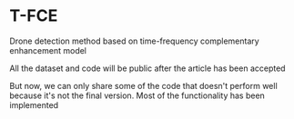 # T-FCE
Drone detection method based on time-frequency complementary enhancement model

All the dataset and code will be public after the article has been accepted

But now, we can only share some of the code that doesn't perform well because it's not the final version. Most of the functionality has been implemented
